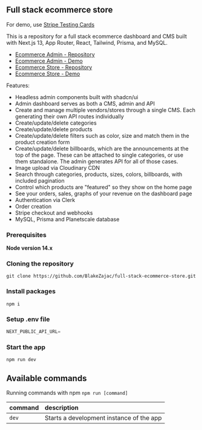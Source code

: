 ## Full stack ecommerce store

For demo, use [Stripe Testing Cards](https://stripe.com/docs/testing)

This is a repository for a full stack ecommerce dashboard and CMS built with Next.js 13, App Router, React, Tailwind, Prisma, and MySQL.

- [Ecommerce Admin - Repository](https://github.com/BlakeZajac/full-stack-ecommerce-admin)
- [Ecommerce Admin - Demo](https://full-stack-ecommerce-admin.vercel.app/)
- [Ecommerce Store - Repository](https://github.com/BlakeZajac/full-stack-ecommerce-store)
- [Ecommerce Store - Demo](https://full-stack-ecommerce-store-bay.vercel.app/)

Features:

- Headless admin components built with shadcn/ui
- Admin dashboard serves as both a CMS, admin and API
- Create and manage multiple vendors/stores through a single CMS. Each generating their own API routes individually
- Create/update/delete categories
- Create/update/delete products
- Create/update/delete filters such as color, size and match them in the product creation form
- Create/update/delete billboards, which are the announcements at the top of the page. These can be attached to single categories, or use them standalone. The admin generates API for all of those cases.
- Image upload via Cloudinary CDN
- Search through categories, products, sizes, colors, billboards, with included pagination
- Control which products are "featured" so they show on the home page
- See your orders, sales, graphs of your revenue on the dashboard page
- Authentication via Clerk
- Order creation
- Stripe checkout and webhooks
- MySQL, Prisma and Planetscale database

### Prerequisites

**Node version 14.x**

### Cloning the repository

```shell
git clone https://github.com/BlakeZajac/full-stack-ecommerce-store.git
```

### Install packages

```shell
npm i
```

### Setup .env file

```js
NEXT_PUBLIC_API_URL=
```

### Start the app

```shell
npm run dev
```

## Available commands

Running commands with npm `npm run [command]`

| command | description                              |
| :------ | :--------------------------------------- |
| `dev`   | Starts a development instance of the app |
